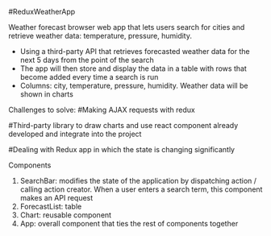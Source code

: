 #ReduxWeatherApp


Weather forecast browser web app that lets users search for cities and retrieve weather data: temperature, pressure, humidity.
- Using a third-party API that retrieves forecasted weather data for the next 5 days from the point of the search
- The app will then store and display the data in a table with rows that become added every time a search is run
- Columns: city, temperature, pressure, humidity. Weather data will be shown in charts

Challenges to solve:
#Making AJAX requests with redux

#Third-party library to draw charts and use react component already developed and integrate into the project

#Dealing with Redux app in which the state is changing significantly

Components
1. SearchBar: modifies the state of the application by dispatching action / calling action creator. When a user enters a search term, this component makes an API request
2. ForecastList: table
3. Chart: reusable component
4. App: overall component that ties the rest of components together
